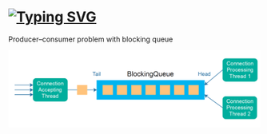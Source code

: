 # [![Typing SVG](https://readme-typing-svg.herokuapp.com?font=Fira+Code&pause=1000&random=false&width=600&lines=Producer-consumer+problem)](https://git.io/typing-svg)

Producer–consumer problem with blocking queue

![image](https://github.com/De-Par/Producer_consumer_problem/blob/main/img.png)

